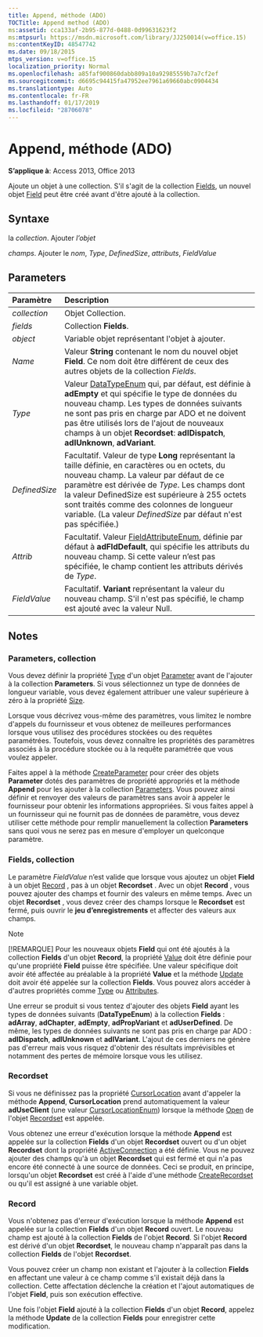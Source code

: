 ```yaml
---
title: Append, méthode (ADO)
TOCTitle: Append method (ADO)
ms:assetid: cca133af-2b95-877d-0488-0d99631623f2
ms:mtpsurl: https://msdn.microsoft.com/library/JJ250014(v=office.15)
ms:contentKeyID: 48547742
ms.date: 09/18/2015
mtps_version: v=office.15
localization_priority: Normal
ms.openlocfilehash: a85faf900860dabb809a10a92985559b7a7cf2ef
ms.sourcegitcommit: d6695c94415fa47952ee7961a69660abc0904434
ms.translationtype: Auto
ms.contentlocale: fr-FR
ms.lasthandoff: 01/17/2019
ms.locfileid: "28706078"
---
```

# <a name="append-method-ado"></a>Append, méthode (ADO)

**S’applique à**: Access 2013, Office 2013

Ajoute un objet à une collection. S'il s'agit de la collection [Fields](fields-collection-ado.md), un nouvel objet [Field](field-object-ado.md) peut être créé avant d'être ajouté à la collection.

## <a name="syntax"></a>Syntaxe

la *collection*. Ajouter *l’objet*

*champs*. Ajouter le *nom*, *Type*, *DefinedSize*, *attributs*, *FieldValue*

## <a name="parameters"></a>Parameters

|Paramètre|Description|
|:--------|:----------|
|*collection* |Objet Collection.|
|*fields* |Collection **Fields**.|
|*object* |Variable objet représentant l'objet à ajouter.|
|*Name* |Valeur **String** contenant le nom du nouvel objet **Field**. Ce nom doit être différent de ceux des autres objets de la collection *Fields*.|
|*Type* |Valeur [DataTypeEnum](datatypeenum.md) qui, par défaut, est définie à **adEmpty** et qui spécifie le type de données du nouveau champ. Les types de données suivants ne sont pas pris en charge par ADO et ne doivent pas être utilisés lors de l'ajout de nouveaux champs à un objet **Recordset**: **adIDispatch**, **adIUnknown**, **adVariant**.|
|*DefinedSize* |Facultatif. Valeur de type **Long** représentant la taille définie, en caractères ou en octets, du nouveau champ. La valeur par défaut de ce paramètre est dérivée de *Type*. Les champs dont la valeur DefinedSize est supérieure à 255 octets sont traités comme des colonnes de longueur variable. (La valeur *DefinedSize* par défaut n'est pas spécifiée.)|
|*Attrib* |Facultatif. Valeur [FieldAttributeEnum](fieldattributeenum.md), définie par défaut à **adFldDefault**, qui spécifie les attributs du nouveau champ. Si cette valeur n’est pas spécifiée, le champ contient les attributs dérivés de *Type*.|
|*FieldValue* |Facultatif. **Variant** représentant la valeur du nouveau champ. S'il n'est pas spécifié, le champ est ajouté avec la valeur Null.|

## <a name="remarks"></a>Notes

### <a name="parameters-collection"></a>Parameters, collection

Vous devez définir la propriété [Type](type-property-ado.md) d'un objet [Parameter](parameter-object-ado.md) avant de l'ajouter à la collection **Parameters**. Si vous sélectionnez un type de données de longueur variable, vous devez également attribuer une valeur supérieure à zéro à la propriété [Size](size-property-ado.md).

Lorsque vous décrivez vous-même des paramètres, vous limitez le nombre d'appels du fournisseur et vous obtenez de meilleures performances lorsque vous utilisez des procédures stockées ou des requêtes paramétrées. Toutefois, vous devez connaître les propriétés des paramètres associés à la procédure stockée ou à la requête paramétrée que vous voulez appeler.

Faites appel à la méthode [CreateParameter](createparameter-method-ado.md) pour créer des objets **Parameter** dotés des paramètres de propriété appropriés et la méthode **Append** pour les ajouter à la collection [Parameters](parameters-collection-ado.md). Vous pouvez ainsi définir et renvoyer des valeurs de paramètres sans avoir à appeler le fournisseur pour obtenir les informations appropriées. Si vous faites appel à un fournisseur qui ne fournit pas de données de paramètre, vous devez utiliser cette méthode pour remplir manuellement la collection **Parameters** sans quoi vous ne serez pas en mesure d'employer un quelconque paramètre.

### <a name="fields-collection"></a>Fields, collection

Le paramètre *FieldValue* n’est valide que lorsque vous ajoutez un objet **Field** à un objet [Record](record-object-ado.md) , pas à un objet **Recordset** . Avec un objet **Record** , vous pouvez ajouter des champs et fournir des valeurs en même temps. Avec un objet **Recordset** , vous devez créer des champs lorsque le **Recordset** est fermé, puis ouvrir le **jeu d’enregistrements** et affecter des valeurs aux champs.


> [!NOTE]
> [!REMARQUE] Pour les nouveaux objets **Field** qui ont été ajoutés à la collection **Fields** d'un objet **Record**, la propriété [Value](value-property-ado.md) doit être définie pour qu'une propriété **Field** puisse être spécifiée. Une valeur spécifique doit avoir été affectée au préalable à la propriété **Value** et la méthode [Update](update-method-ado.md) doit avoir été appelée sur la collection **Fields**. Vous pouvez alors accéder à d'autres propriétés comme [Type](type-property-ado.md) ou [Attributes](attributes-property-ado.md).


Une erreur se produit si vous tentez d'ajouter des objets **Field** ayant les types de données suivants (**DataTypeEnum**) à la collection **Fields** : **adArray**, **adChapter**, **adEmpty**, **adPropVariant** et **adUserDefined**. De même, les types de données suivants ne sont pas pris en charge par ADO : **adIDispatch**, **adIUnknown** et **adIVariant**. L'ajout de ces derniers ne génère pas d'erreur mais vous risquez d'obtenir des résultats imprévisibles et notamment des pertes de mémoire lorsque vous les utilisez.

### <a name="recordset"></a>Recordset

Si vous ne définissez pas la propriété [CursorLocation](cursorlocation-property-ado.md) avant d'appeler la méthode **Append**, **CursorLocation** prend automatiquement la valeur **adUseClient** (une valeur [CursorLocationEnum](cursorlocationenum.md)) lorsque la méthode [Open](recordset-object-ado.md) de l'objet [Recordset](open-method-ado-recordset.md) est appelée.

Vous obtenez une erreur d'exécution lorsque la méthode **Append** est appelée sur la collection **Fields** d'un objet **Recordset** ouvert ou d'un objet **Recordset** dont la propriété [ActiveConnection](activeconnection-property-ado.md) a été définie. Vous ne pouvez ajouter des champs qu'à un objet **Recordset** qui est fermé et qui n'a pas encore été connecté à une source de données. Ceci se produit, en principe, lorsqu'un objet **Recordset** est créé à l'aide d'une méthode [CreateRecordset](createrecordset-method-rds.md) ou qu'il est assigné à une variable objet.

### <a name="record"></a>Record

Vous n'obtenez pas d'erreur d'exécution lorsque la méthode **Append** est appelée sur la collection **Fields** d'un objet **Record** ouvert. Le nouveau champ est ajouté à la collection **Fields** de l'objet **Record**. Si l'objet **Record** est dérivé d'un objet **Recordset**, le nouveau champ n'apparaît pas dans la collection **Fields** de l'objet **Recordset**.

Vous pouvez créer un champ non existant et l'ajouter à la collection **Fields** en affectant une valeur à ce champ comme s'il existait déjà dans la collection. Cette affectation déclenche la création et l'ajout automatiques de l'objet **Field**, puis son exécution effective.

Une fois l'objet **Field** ajouté à la collection **Fields** d'un objet **Record**, appelez la méthode **Update** de la collection **Fields** pour enregistrer cette modification.

